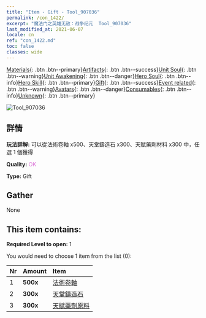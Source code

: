 ```yaml
---
title: "Item - Gift - Tool_907036"
permalink: /con_1422/
excerpt: "魔法门之英雄无敌：战争纪元  Tool_907036"
last_modified_at: 2021-06-07
locale: cn
ref: "con_1422.md"
toc: false
classes: wide
---
```

 [Materials](/ItemsCN/){: .btn .btn--primary}[Artifacts](/ItemsCN/Artifacts/){: .btn .btn--success}[Unit Soul](/ItemsCN/UnitSoul/){: .btn .btn--warning}[Unit Awakening](/ItemsCN/UnitAwakening/){: .btn .btn--danger}[Hero Soul](/ItemsCN/HeroSoul/){: .btn .btn--info}[Hero Skill](/ItemsCN/HeroSkill/){: .btn .btn--primary}[Gift](/ItemsCN/Gift/){: .btn .btn--success}[Event related](/ItemsCN/Events/){: .btn .btn--warning}[Avatars](/ItemsCN/Avatars/){: .btn .btn--danger}[Consumables](/ItemsCN/Consumables/){: .btn .btn--info}[Unknown](/ItemsCN/Unknown/){: .btn .btn--primary}

 ![Tool_907036](/images/t/i_907036.png)

## 詳情
 **玩法詳解:** 可以從法術卷軸 x500、天堂鑄造石 x300、天賦藥劑材料 x300 中，任選 1 個獲得

 **Quality:** <span style="color: #DA70D6">OK</span>

 **Type:** Gift

## Gather

  None

## This item contains:

 **Required Level to open:** 1

 You would need to choose 1 item from the list (0):

  | Nr | Amount |     Item    |
  |:---|:-------|:------------|
  | 1 |  **500x** | [法術卷軸](/cn/Items/con_694/) |  | 
  | 2 |  **300x** | [天堂鑄造石](/cn/Items/art_188/) |  | 
  | 3 |  **300x** | [天賦藥劑原料](/cn/Items/con_1120/) |  | 
